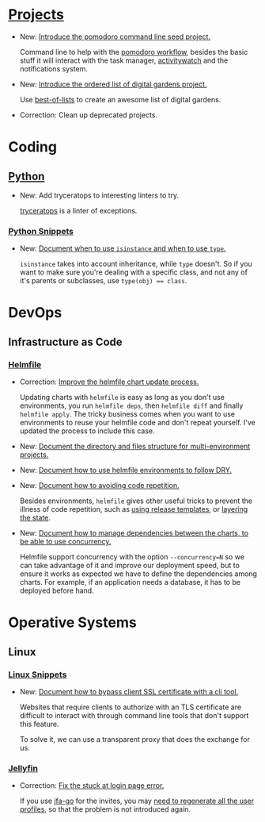 # [Projects](projects.md)

* New: [Introduce the pomodoro command line seed project.](projects.md#pomodoro-command-line)

    Command line to help with the [pomodoro workflow](task_workflows.md#pomodoro), besides the basic stuff it will interact with the task manager, [activitywatch](activitywatch.md) and the notifications system.

* New: [Introduce the ordered list of digital gardens project.](projects.md#create-an-ordered-list-of-digital-gardens)

    Use [best-of-lists](https://github.com/best-of-lists/best-of) to create an
    awesome list of digital gardens.

* Correction: Clean up deprecated projects.

# Coding

## [Python](python.md)

* New: Add tryceratops to interesting linters to try.

    [tryceratops](https://github.com/guilatrova/tryceratops) is a linter of exceptions.

### [Python Snippets](python_snippets.md)

* New: [Document when to use `isinstance` and when to use `type`.](python_snippets.md#when-to-use-isinstance-and-when-to-use-type)

    `isinstance` takes into account inheritance, while `type` doesn't. So if
    you want to make sure you're dealing with a specific class, and not any
    of it's parents or subclasses, use `type(obj) == class`.

# DevOps

## Infrastructure as Code

### [Helmfile](helmfile.md)

* Correction: [Improve the helmfile chart update process.](helmfile.md#keep-charts-updated)

    Updating charts with `helmfile` is easy as long as you don't use environments,
    you run `helmfile deps`, then `helmfile diff` and finally `helmfile apply`. The
    tricky business comes when you want to use environments to reuse your helmfile
    code and don't repeat yourself. I've updated the process to include
    this case.

* New: [Document the directory and files structure for multi-environment projects.](helmfile.md#multi-environment-project-structure)
* New: [Document how to use helmfile environments to follow DRY.](helmfile.md#using-helmfile-environments)
* New: [Document how to avoiding code repetition.](helmfile.md#avoiding-code-repetition)

    Besides environments, `helmfile` gives other useful tricks to prevent the
    illness of code repetition, such as [using release templates](helmfile.md#using-release-templates), or [layering the state](helmfile.md#layering-the-state).

* New: [Document how to manage dependencies between the charts, to be able to use concurrency.](helmfile.md#managing-dependencies)

    Helmfile support concurrency with the option `--concurrency=N` so we can take
    advantage of it and improve our deployment speed, but to ensure it works as
    expected we have to define the dependencies among charts. For example, if an
    application needs a database, it has to be deployed before hand.

# Operative Systems

## Linux

### [Linux Snippets](linux_snippets.md)

* New: [Document how to bypass client SSL certificate with a cli tool.](linux_snippets.md#bypass-client-ssl-certificate-with-cli-tool)

    Websites that require clients to authorize with an TLS certificate are difficult
    to interact with through command line tools that don't support this feature.
    
    To solve it, we can use a transparent proxy that does the exchange for us.
    

### [Jellyfin](jellyfin.md)

* Correction: [Fix the stuck at login page error.](jellyfin.md#stuck-at-login-page)

    If you use [jfa-go](https://github.com/hrfee/jfa-go) for the invites, you may
    [need to regenerate all the user
    profiles](https://github.com/hrfee/jfa-go/issues/101), so that the problem is
    not introduced again.